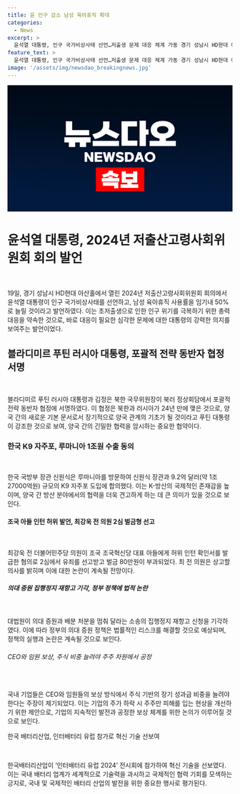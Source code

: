 ```yaml
---
title: 윤 인구 감소 남성 육아휴직 확대
categories:
  - News
excerpt: >
  윤석열 대통령, 인구 국가비상사태 선언…저출생 문제 대응 체계 가동 경기 성남시 HD현대 아산홀에서 열린 2024년 저출산고령사회위원회 회의에서 윤석열 대통령이 인구 국가비상사태를 선언하고 저출생 문제를 극복하는 총력 대응 체계를 가동할 것이라고 밝혔다. 또한, 김정은·푸틴, 포괄적 전략 동반자 협정 서명, K9 자주포 수출 등의 다양한 이슈가 주목받고 있다.
feature_text: >
  윤석열 대통령, 인구 국가비상사태 선언…저출생 문제 대응 체계 가동 경기 성남시 HD현대 아산홀에서 열린 2024년 저출산고령사회위원회 회의에서 윤석열 대통령이 인구 국가비상사태를 선언하고 저출생 문제를 극복하는 총력 대응 체계를 가동할 것이라고 밝혔다. 또한, 김정은·푸틴, 포괄적 전략 동반자 협정 서명, K9 자주포 수출 등의 다양한 이슈가 주목받고 있다.
image: '/assets/img/newsdao_breakingnews.jpg'
---
```


<p><img src="/assets/img/newsdao_breakingnews.jpg" alt="implanttips 속보" /></p>

<h1 data-ke-size="size26">윤석열 대통령, 2024년 저출산고령사회위원회 회의 발언</h1>

<p data-ke-size="size16">&nbsp;</p>

<p>19일, 경기 성남시 HD현대 아산홀에서 열린 2024년 저출산고령사회위원회 회의에서 윤석열 대통령이 인구 국가비상사태를 선언하고, 남성 육아휴직 사용률을 임기내 50%로 늘릴 것이라고 발언하였다. 이는 초저출생으로 인한 인구 위기를 극복하기 위한 총력 대응을 약속한 것으로, 바로 대응이 필요한 심각한 문제에 대한 대통령의 강력한 의지를 보여주는 발언이었다.</p></p>

<h2 data-ke-size="size24">블라디미르 푸틴 러시아 대통령, 포괄적 전략 동반자 협정 서명</h2>

<p data-ke-size="size16">&nbsp;</p>

<p>블라디미르 푸틴 러시아 대통령과 김정은 북한 국무위원장이 북러 정상회담에서 포괄적 전략 동반자 협정에 서명하였다. 이 협정은 북한과 러시아가 24년 만에 맺은 것으로, 양국 간의 새로운 기본 문서로서 장기적으로 양국 관계의 기초가 될 것이라고 푸틴 대통령이 강조한 것으로 보여, 양국 간의 긴밀한 협력을 암시하는 중요한 협약이다.</p></p>

<h3 data-ke-size="size20">한국 K9 자주포, 루마니아 1조원 수출 동의</h3>

<p data-ke-size="size16">&nbsp;</p>

<p>한국 국방부 장관 신원식은 루마니아를 방문하여 신원식 장관과 9.2억 달러(약 1조 27000억원) 규모의 K9 자주포 도입에 합의했다. 이는 K-방산의 국제적인 존재감을 높이며, 양국 간 방산 분야에서의 협력을 더욱 견고하게 하는 데 큰 의미가 있을 것으로 보인다.</p></p>

<h4 data-ke-size="size20">조국 아들 인턴 허위 발언, 최강욱 전 의원 2심 벌금형 선고</h4>

<p data-ke-size="size16">&nbsp;</p>

<p>최강욱 전 더불어민주당 의원이 조국 조국혁신당 대표 아들에게 허위 인턴 확인서를 발급한 혐의로 2심에서 유죄를 선고받고 벌금 80만원이 부과되었다. 최 전 의원은 상고할 의사를 밝히며 이에 대한 논란이 계속될 전망이다.</p></p>

<h5 data-ke-size="size20">의대 증원 집행정지 재항고 기각, 정부 정책에 법적 논란</h5>

<p data-ke-size="size16">&nbsp;</p>

<p>대법원이 의대 증원과 배분 처분을 멈춰 달라는 소송의 집행정지 재항고 신청을 기각하였다. 이에 따라 정부의 의대 증원 정책은 법률적인 리스크를 해결할 것으로 예상되며, 정책의 실행과 논란은 계속될 것으로 보인다.</p></p>

<h6 data-ke-size="size20">CEO와 임원 보상, 주식 비중 늘려야 주주 차원에서 공정</h6>

<p data-ke-size="size16">&nbsp;</p>

<p>국내 기업들은 CEO와 임원들의 보상 방식에서 주식 기반의 장기 성과급 비중을 늘려야 한다는 주장이 제기되었다. 이는 기업의 주가 하락 시 주주만 피해를 입는 현상을 개선하기 위한 제안으로, 기업의 지속적인 발전과 공정한 보상 체계를 위한 논의가 이루어질 것으로 보인다.</p></p>

<p><h7 data-ke-size="size20">한국 배터리산업, 인터배터리 유럽 참가로 혁신 기술 선보여</h7></p>

<p data-ke-size="size16">&nbsp;</p>

<p>한국배터리산업이 ‘인터배터리 유럽 2024’ 전시회에 참가하여 혁신 기술을 선보였다. 이는 국내 배터리 업계가 세계적으로 기술력을 과시하고 국제적인 협력 기회를 모색하는 긍지로, 국내 및 국제적인 배터리 산업의 발전을 위한 중요한 행사로 평가된다.</p></p>

